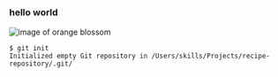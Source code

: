 # <h3> hello world
![image of orange blossom](https://github.com/user-attachments/assets/d01306a7-1cc4-417d-b300-a92b1d9de7d7)
```
$ git init
Initialized empty Git repository in /Users/skills/Projects/recipe-repository/.git/
```
